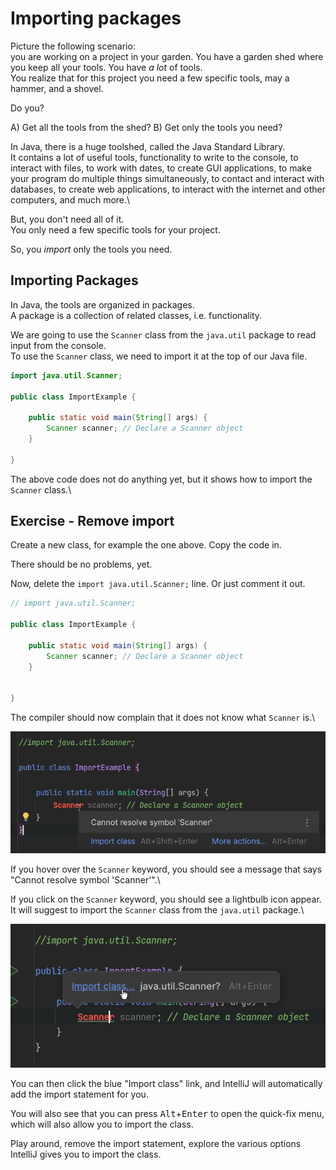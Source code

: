 # Importing packages

Picture the following scenario:\
you are working on a project in your garden. You have a garden shed where you keep all your tools. You have _a lot_ of tools.\
You realize that for this project you need a few specific tools, may a hammer, and a shovel.

Do you?

A) Get all the tools from the shed?
B) Get only the tools you need?

In Java, there is a huge toolshed, called the Java Standard Library.\
It contains a lot of useful tools, functionality to write to the console, to interact with files, to work with dates, to create GUI applications, to make your program do multiple things simultaneously, to contact and interact with databases, to create web applications, to interact with the internet and other computers, and much more.\

But, you don't need all of it.\
You only need a few specific tools for your project.

So, you _import_ only the tools you need.

## Importing Packages

In Java, the tools are organized in packages.\
A package is a collection of related classes, i.e. functionality.

We are going to use the `Scanner` class from the `java.util` package to read input from the console.\
To use the `Scanner` class, we need to import it at the top of our Java file.

```java
import java.util.Scanner;

public class ImportExample {

    public static void main(String[] args) {
        Scanner scanner; // Declare a Scanner object
    }

}
```

The above code does not do anything yet, but it shows how to import the `Scanner` class.\

## Exercise - Remove import

Create a new class, for example the one above. Copy the code in.

There should be no problems, yet.

Now, delete the `import java.util.Scanner;` line. Or just comment it out.

```java
// import java.util.Scanner;

public class ImportExample {

    public static void main(String[] args) {
        Scanner scanner; // Declare a Scanner object
    }

    
}
```

The compiler should now complain that it does not know what `Scanner` is.\

![Compiler error](Resources/ImportError.png)

If you hover over the `Scanner` keyword, you should see a message that says "Cannot resolve symbol 'Scanner'".\

If you click on the `Scanner` keyword, you should see a lightbulb icon appear.\
It will suggest to import the `Scanner` class from the `java.util` package.\

![Compiler suggestion](Resources/ImportScanner.png)

You can then click the blue "Import class" link, and IntelliJ will automatically add the import statement for you.

You will also see that you can press <kbd>Alt</kbd>+<kbd>Enter</kbd> to open the quick-fix menu, which will also allow you to import the class.

Play around, remove the import statement, explore the various options IntelliJ gives you to import the class.